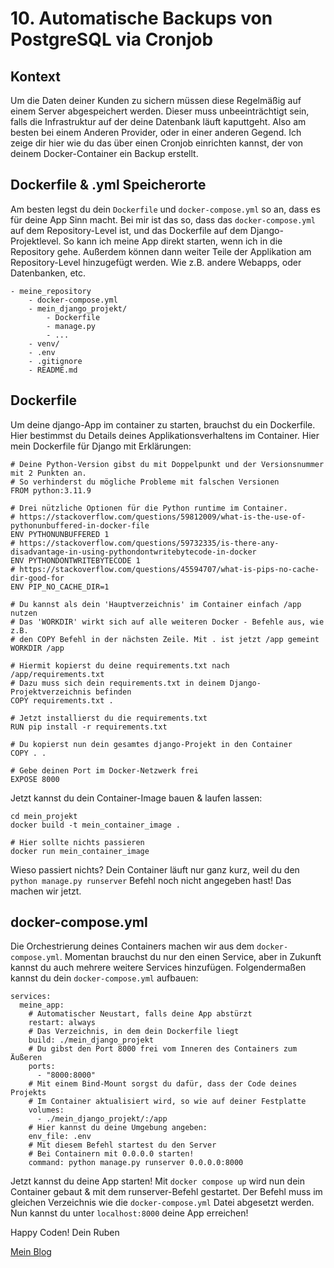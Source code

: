 # 10. Automatische Backups von PostgreSQL via Cronjob
## Kontext
Um die Daten deiner Kunden zu sichern müssen diese Regelmäßig auf einem Server abgespeichert werden. Dieser muss unbeeinträchtigt sein, falls die Infrastruktur auf der deine Datenbank läuft kaputtgeht. Also am besten bei einem Anderen Provider, oder in einer anderen Gegend. Ich zeige dir hier wie du das über einen Cronjob einrichten kannst, der von deinem Docker-Container ein Backup erstellt.

## Dockerfile & .yml Speicherorte
Am besten legst du dein `Dockerfile` und `docker-compose.yml` so an, dass es für deine App Sinn macht. Bei mir ist das so, dass das `docker-compose.yml` auf dem Repository-Level ist, und das Dockerfile auf dem Django-Projektlevel. So kann ich meine App direkt starten, wenn ich in die Repository gehe. Außerdem können dann weiter Teile der Applikation am Repository-Level hinzugefügt werden. Wie z.B. andere Webapps, oder Datenbanken, etc.

```
- meine_repository
    - docker-compose.yml
    - mein_django_projekt/
        - Dockerfile
        - manage.py
        - ...
    - venv/
    - .env
    - .gitignore
    - README.md
```

## Dockerfile
Um deine django-App im container zu starten, brauchst du ein Dockerfile. Hier bestimmst du Details deines Applikationsverhaltens im Container. Hier mein Dockerfile für Django mit Erklärungen:

```
# Deine Python-Version gibst du mit Doppelpunkt und der Versionsnummer mit 2 Punkten an.
# So verhinderst du mögliche Probleme mit falschen Versionen
FROM python:3.11.9

# Drei nützliche Optionen für die Python runtime im Container. 
# https://stackoverflow.com/questions/59812009/what-is-the-use-of-pythonunbuffered-in-docker-file
ENV PYTHONUNBUFFERED 1
# https://stackoverflow.com/questions/59732335/is-there-any-disadvantage-in-using-pythondontwritebytecode-in-docker
ENV PYTHONDONTWRITEBYTECODE 1
# https://stackoverflow.com/questions/45594707/what-is-pips-no-cache-dir-good-for
ENV PIP_NO_CACHE_DIR=1

# Du kannst als dein 'Hauptverzeichnis' im Container einfach /app nutzen
# Das 'WORKDIR' wirkt sich auf alle weiteren Docker - Befehle aus, wie z.B.
# den COPY Befehl in der nächsten Zeile. Mit . ist jetzt /app gemeint
WORKDIR /app

# Hiermit kopierst du deine requirements.txt nach /app/requirements.txt
# Dazu muss sich dein requirements.txt in deinem Django-Projektverzeichnis befinden
COPY requirements.txt .

# Jetzt installierst du die requirements.txt
RUN pip install -r requirements.txt

# Du kopierst nun dein gesamtes django-Projekt in den Container
COPY . .

# Gebe deinen Port im Docker-Netzwerk frei
EXPOSE 8000
```

Jetzt kannst du dein Container-Image bauen & laufen lassen:
```
cd mein_projekt
docker build -t mein_container_image .

# Hier sollte nichts passieren
docker run mein_container_image
```

Wieso passiert nichts? Dein Container läuft nur ganz kurz, weil du den `python manage.py runserver` Befehl noch nicht angegeben hast! Das machen wir jetzt.

## docker-compose.yml
Die Orchestrierung deines Containers machen wir aus dem `docker-compose.yml`. Momentan brauchst du nur den einen Service, aber in Zukunft kannst du auch mehrere weitere Services hinzufügen. Folgendermaßen kannst du dein `docker-compose.yml` aufbauen:
```
services:
  meine_app:
    # Automatischer Neustart, falls deine App abstürzt
    restart: always
    # Das Verzeichnis, in dem dein Dockerfile liegt
    build: ./mein_django_projekt
    # Du gibst den Port 8000 frei vom Inneren des Containers zum Äußeren
    ports:
      - "8000:8000"
    # Mit einem Bind-Mount sorgst du dafür, dass der Code deines Projekts
    # Im Container aktualisiert wird, so wie auf deiner Festplatte
    volumes:
      - ./mein_django_projekt/:/app
    # Hier kannst du deine Umgebung angeben:
    env_file: .env
    # Mit diesem Befehl startest du den Server
    # Bei Containern mit 0.0.0.0 starten!
    command: python manage.py runserver 0.0.0.0:8000
```

Jetzt kannst du deine App starten!
Mit `docker compose up` wird nun dein Container gebaut & mit dem runserver-Befehl gestartet. Der Befehl muss im gleichen Verzeichnis wie die `docker-compose.yml` Datei abgesetzt werden.
Nun kannst du unter `localhost:8000` deine App erreichen! 

Happy Coden!
Dein Ruben

[Mein Blog](rubenvoss.de)